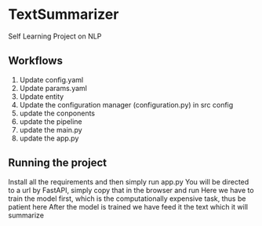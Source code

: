 # TextSummarizer
Self Learning Project on NLP

## Workflows

1. Update config.yaml
2. Update params.yaml
3. Update entity
4. Update the configuration manager (configuration.py) in src config
5. update the conponents
6. update the pipeline
7. update the main.py
8. update the app.py

## Running the project

Install all the requirements and then simply run app.py
You will be directed to a url by FastAPI, simply copy that in the browser and run
Here we have to train the model first, which is the computationally expensive task, thus be patient here
After the model is trained we have feed it the text which it will summarize


